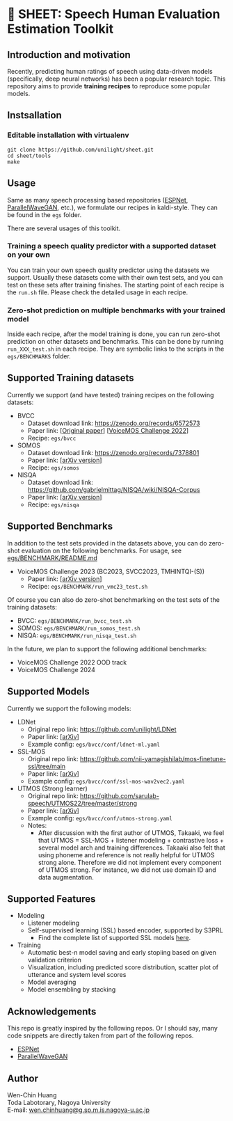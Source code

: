 # 📃 SHEET: Speech Human Evaluation Estimation Toolkit

## Introduction and motivation

Recently, predicting human ratings of speech using data-driven models (specifically, deep neural networks) has been a popular research topic. This repository aims to provide **training recipes** to reproduce some popular models.

## Instsallation 

### Editable installation with virtualenv 

```
git clone https://github.com/unilight/sheet.git
cd sheet/tools
make
```

## Usage

Same as many speech processing based repositories ([ESPNet](https://github.com/espnet/espnet), [ParallelWaveGAN](https://github.com/kan-bayashi/ParallelWaveGAN), etc.), we formulate our recipes in kaldi-style. They can be found in the `egs` folder.

There are several usages of this toolkit.

### Training a speech quality predictor with a supported dataset on your own

You can train your own speech quality predictor using the datasets we support. Usually these datasets come with their own test sets, and you can test on these sets after training finishes. The starting point of each recipe is the `run.sh` file. Please check the detailed usage in each recipe.

### Zero-shot prediction on multiple benchmarks with your trained model

Inside each recipe, after the model training is done, you can run zero-shot prediction on other datasets and benchmarks. This can be done by running `run_XXX_test.sh` in each recipe. They are symbolic links to the scripts in the `egs/BENCHMARKS` folder.

## Supported Training datasets

Currently we support (and have tested) training recipes on the following datasets:

- BVCC
    - Dataset download link: https://zenodo.org/records/6572573
    - Paper link: [[Original paper](https://arxiv.org/abs/2105.02373)] [[VoiceMOS Challenge 2022](https://arxiv.org/abs/2203.11389)]
    - Recipe: `egs/bvcc`
- SOMOS
    - Dataset download link: https://zenodo.org/records/7378801
    - Paper link: [[arXiv version](https://arxiv.org/abs/2204.03040)]
    - Recipe: `egs/somos`
- NISQA
    - Dataset download link: https://github.com/gabrielmittag/NISQA/wiki/NISQA-Corpus
    - Paper link: [[arXiv version](https://arxiv.org/abs/2104.09494)]
    - Recipe: `egs/nisqa`

## Supported Benchmarks

In addition to the test sets provided in the datasets above, you can do zero-shot evaluation on the following benchmarks.
For usage, see [egs/BENCHMARK/README.md](egs/BENCHMARK)

- VoiceMOS Challenge 2023 (BC2023, SVCC2023, TMHINTQI-(S))
    - Paper link: [[arXiv version](https://arxiv.org/abs/2310.02640)]
    - Recipe: `egs/BENCHMARK/run_vmc23_test.sh`

Of course you can also do zero-shot benchmarking on the test sets of the training datasets:

- BVCC: `egs/BENCHMARK/run_bvcc_test.sh`
- SOMOS: `egs/BENCHMARK/run_somos_test.sh`
- NISQA: `egs/BENCHMARK/run_nisqa_test.sh`
    
In the future, we plan to support the following additional benchmarks:

- VoiceMOS Challenge 2022 OOD track
- VoiceMOS Challenge 2024

## Supported Models

Currently we support the following models:

- LDNet
    - Original repo link: https://github.com/unilight/LDNet
    - Paper link: [[arXiv](https://arxiv.org/abs/2110.09103)]
    - Example config: `egs/bvcc/conf/ldnet-ml.yaml`
- SSL-MOS
    - Original repo link: https://github.com/nii-yamagishilab/mos-finetune-ssl/tree/main
    - Paper link: [[arXiv](https://arxiv.org/abs/2110.02635)]
    - Example config: `egs/bvcc/conf/ssl-mos-wav2vec2.yaml`
- UTMOS (Strong learner)
    - Original repo link: https://github.com/sarulab-speech/UTMOS22/tree/master/strong
    - Paper link: [[arXiv](https://arxiv.org/abs/2204.02152)]
    - Example config: `egs/bvcc/conf/utmos-strong.yaml`
    - Notes:
        - After discussion with the first author of UTMOS, Takaaki, we feel that UTMOS = SSL-MOS + listener modeling + contrastive loss + several model arch and training differences. Takaaki also felt that using phoneme and reference is not really helpful for UTMOS strong alone. Therefore we did not implement every component of UTMOS strong. For instance, we did not use domain ID and data augmentation.


## Supported Features

- Modeling
    - Listener modeling
    - Self-supervised learning (SSL) based encoder, supported by S3PRL
      - Find the complete list of supported SSL models [here](https://s3prl.github.io/s3prl/tutorial/upstream_collection.html).
- Training
    - Automatic best-n model saving and early stopiing based on given validation criterion
    - Visualization, including predicted score distribution, scatter plot of utterance and system level scores
    - Model averaging
    - Model ensembling by stacking


## Acknowledgements

This repo is greatly inspired by the following repos. Or I should say, many code snippets are directly taken from part of the following repos.

- [ESPNet](https://github.com/espnet/espnet)
- [ParallelWaveGAN](https://github.com/kan-bayashi/ParallelWaveGAN/)

## Author

Wen-Chin Huang  
Toda Labotorary, Nagoya University  
E-mail: wen.chinhuang@g.sp.m.is.nagoya-u.ac.jp